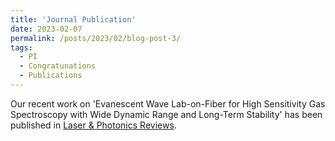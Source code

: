 ```yaml
---
title: 'Journal Publication'
date: 2023-02-07
permalink: /posts/2023/02/blog-post-3/
tags:
  - PI
  - Congratunations
  - Publications
---
```


Our recent work on 'Evanescent Wave Lab-on-Fiber for High Sensitivity Gas Spectroscopy with Wide Dynamic Range and Long-Term Stability' has been published in [Laser & Photonics Reviews](https://onlinelibrary.wiley.com/doi/10.1002/lpor.202200972).
